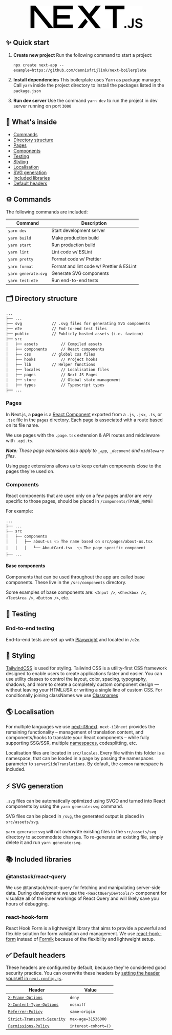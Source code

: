 
<p align="center">
  <img src="/public/next.svg" width="350" title="Next.js Boilerplate">
</p>

## ✨ Quick start
1.  **Create new project**
    Run the following command to start a project:
	```
	npx create next-app --example=https://github.com/dennisfrijlink/next-boilerplate
	```
2. **Install dependencies**
	This boilerplate uses Yarn as package manager. Call `yarn` inside the project directory to install the packages listed in the `package.json`

3. **Run dev server**
	Use the command `yarn dev` to run the project in dev server running on port `3000`

## 🧐 What's inside
- [Commands](#user-content--commands)
- [Directory structure](#user-content--directory-structure)
- [Pages](#user-content--pages)
- [Components](#user-content--components)
- [Testing](#user-content--testing)
- [Styling](#user-content--styling)
- [Localisation](#user-content--localisation)
- [SVG generation](#user-content--svg-generation)
- [Included libraries](#user-content--included-libraries)
- [Default headers](#user-content--default-headers)

## ⚙️ Commands

The following commands are included:

| Command             | Description                               |
| ------------------- | ----------------------------------------- |
| `yarn dev`          | Start development server                  |
| `yarn build`        | Make production build                     |
| `yarn start`        | Run production build                      |
| `yarn lint`         | Lint code w/ ESLint 					  |
| `yarn pretty`       | Format code w/ Prettier                   |
| `yarn format`       | Format and lint code w/ Prettier & ESLint |
| `yarn generate:svg` | Generate SVG components                   |
| `yarn test:e2e`     | Run end-to-end tests                      |

## 🗂 Directory structure

```
...
├── ...
├── svg				// .svg files for generating SVG components
├── e2e				// End-to-end test files
├── public			// Publicly hosted assets (i.e. favicon)
├── src
│   ├── assets			// Compiled assets
│   ├── components		// React components
│   ├── css			// global css files
│   ├── hooks			// Project hooks
│   ├── lib			// Helper functions
│   ├── locales			// Localisation files
│   ├── pages			// Next JS Pages
│   ├── store			// Global state management
│   ├── types			// Typescript types
├── ...
```
### Pages

In Next.js, a **page** is a [React Component](https://react.dev/learn/your-first-component) exported from a `.js`, `.jsx`, `.ts`, or `.tsx` file in the `pages` directory. Each page is associated with a route based on its file name.

We use pages with the `.page.tsx` extension & API routes and middleware with `.api.ts`.

_**Note**: These page extensions also apply to `_app`, `_document` and `middleware` files._

Using page extensions allows us to keep certain components close to the pages they're used on.

### Components
React components that are used only on a few pages and/or are very specific to those pages, should be placed in `/components/[PAGE_NAME]`

For example:

```
...
├── ...
├── src
│   ├── components
│   │   ├── about-us 👈 The name based on src/pages/about-us.tsx
│   │   │   └── AboutCard.tsx  👈 The page specific component
├── ...
```

#### Base components

Components that can be used throughout the app are called base components. These live in the `/src/components`
directory.

Some examples of base components are: `<Input />`, `<Checkbox />`, `<TextArea />`, `<Button />`, etc.

## 🧪 Testing

### End-to-end testing

End-to-end tests are set up with [Playwright](https://playwright.dev/) and located in `/e2e`.

## 💎 Styling

[TailwindCSS](https://tailwindcss.com/) is used for styling. Tailwind CSS is a utility-first CSS framework designed to enable users to create applications faster and easier. You can use utility classes to control the layout, color, spacing, typography, shadows, and more to create a completely custom component design — without leaving your HTML/JSX or writing a single line of custom CSS. For conditionally joining classNames we use [Classnames](https://www.npmjs.com/package/classnames)

## 🌎 Localisation

For multiple languages we use [next-i18next](https://github.com/i18next/next-i18next). `next-i18next` provides the remaining functionality – management of translation content, and components/hooks to translate your React components – while fully supporting SSG/SSR, multiple [namespaces](https://www.i18next.com/principles/namespaces), codesplitting, etc.

Localisation files are located in `src/locales`. Every file within this folder is a namespace, that can be loaded in a page by passing the namespaces parameter to `serverSideTranslations`. By default, the `common` namespace is included.

## ⚡ SVG generation

`.svg` files can be automatically optimized using SVGO and turned into React components by using the `yarn generate:svg` command.

SVG files can be placed in `/svg`, the generated output is placed in `src/assets/svg`.

`yarn generate:svg` will not overwrite existing files in the `src/assets/svg` directory to accommodate changes. To re-generate an existing file, simply delete it and run `yarn generate:svg`.

## 📚 Included libraries

### @tanstack/react-query

We use @tanstack/react-query for fetching and manipulating server-side data. During development we use the `<ReactQueryDevtools/>` component for visualize all of the inner workings of React Query and will likely save you hours of debugging.

### react-hook-form

React Hook Form is a lightweight library that aims to provide a powerful and flexible solution for form validation and management. We use [react-hook-form](https://react-hook-form.com/) instead of [Formik](https://github.com/jaredpalmer/formik) because of the flexibility and lightweight setup.

## ✅ Default headers

These headers are configured by default, because they're considered good security practice. You can overwrite
these headers by
[setting the header yourself in `next.config.js`](https://nextjs.org/docs/api-reference/next.config.js/headers).

| Header                                                                                                             | Value                |
| ------------------------------------------------------------------------------------------------------------------ | -------------------- |
| [`X-Frame-Options`](https://developer.mozilla.org/en-US/docs/Web/HTTP/Headers/X-Frame-Options)                     | `deny`               |
| [`X-Content-Type-Options`](https://developer.mozilla.org/en-US/docs/Web/HTTP/Headers/X-Content-Type-Options)       | `nosniff`            |
| [`Referrer-Policy`](https://developer.mozilla.org/en-US/docs/Web/HTTP/Headers/Referrer-Policy)                     | `same-origin`        |
| [`Strict-Transport-Security`](https://developer.mozilla.org/en-US/docs/Web/HTTP/Headers/Strict-Transport-Security) | `max-age=31536000`   |
| [`Permissions-Policy`](https://developer.mozilla.org/en-US/docs/Web/HTTP/Headers/Feature-Policy)                   | `interest-cohort=()` |
